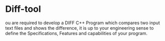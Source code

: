 # Diff-tool
ou are required to develop a DIFF C++ Program which compares two input text files and shows the difference, it is up to your engineering sense to define the Specifications, Features and capabilities of your program. 
